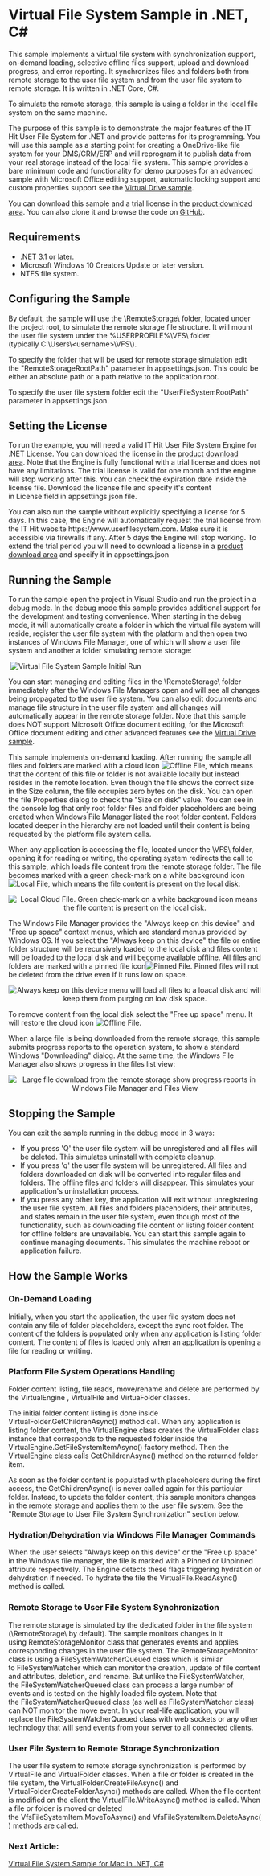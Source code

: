 
<h1 class="d-xl-block d-none">Virtual File System Sample in .NET, C#</h1>
<p>This sample implements a virtual file system with synchronization support, on-demand loading,&nbsp;selective offline files support, upload and download progress, and error reporting. It synchronizes files and folders both from remote storage to the user file system and from the user file system to remote storage. It is written in .NET Core, C#.&nbsp;&nbsp;</p>
<p>To simulate the remote storage, this sample is using a folder in the local file system on the same machine.&nbsp;</p>
<p>The purpose of this sample is to demonstrate the major features of the IT Hit User File System for .NET and provide patterns for its programming. You will use this sample as a starting point for creating a OneDrive-like file system for your DMS/CRM/ERP and will reprogram it to publish data from your real storage instead of the local file system.&nbsp;This sample provides a bare minimum code and functionality for demo purposes for an advanced sample with Microsoft Office editing support, automatic locking support and custom properties support see the <a title="Virtual Drive Sample in .NET, C#" href="https://www.userfilesystem.com/examples/virtual_drive/">Virtual Drive sample</a>.</p>
<p>You can download this sample and a trial license in the&nbsp;<a title="IT Hit User File System for .NET Download" href="https://www.userfilesystem.com/download/">product download area</a>. You can also clone it and browse the code on&nbsp;<a title="Virtual File System Sample in .NET, C#" href="https://github.com/ITHit/UserFileSystemSamples/tree/master/Windows/VirtualFileSystem">GitHub</a>.&nbsp;</p>
<h2>Requirements</h2>
<ul>
<li>.NET 3.1 or later.</li>
<li>Microsoft Windows 10 Creators Update or later version.</li>
<li>NTFS file system.</li>
</ul>
<h2>Configuring the Sample</h2>
<p>By default, the sample will use the <span class="code">\RemoteStorage\</span> folder, located under the project root, to simulate the remote storage file structure. It will mount the user file system under the <span class="code">%USERPROFILE%\VFS\</span> folder (typically&nbsp;<span class="code">C:\Users\&lt;username&gt;\VFS\</span>).</p>
<p>To specify the folder that will be used for remote storage simulation edit the&nbsp;<span class="code">"RemoteStorageRootPath"</span> parameter in <span class="code">appsettings.json</span>. This could be either an absolute path or a path relative to the application root.</p>
<p>To specify the user file system folder edit the&nbsp;<span class="code">"UserFileSystemRootPath"</span> parameter&nbsp;in <span class="code">appsettings.json</span>.</p>
<h2>Setting the License</h2>
<p>To run the example, you will need a valid IT Hit User File System Engine for .NET License. You can download the license in&nbsp;the&nbsp;<a title="IT Hit User File System for .NET Download" href="https://www.userfilesystem.com/download/">product download area</a>.&nbsp;Note that the Engine is fully functional with a trial license and does not have any limitations. The trial license is valid for one month and the engine will stop working after this. You can check the expiration date inside the license file.&nbsp;Download the license file and specify it's content in&nbsp;<span class="code">License</span>&nbsp;field in&nbsp;<span class="code">appsettings.json</span>&nbsp;file.</p>
<p>You can also run the sample&nbsp;without explicitly specifying a license&nbsp;for 5 days. In this case,&nbsp;the&nbsp;Engine will automatically request the trial license from the IT Hit website https://www.userfilesystem.com. Make sure it is accessible via firewalls if any. After 5 days the Engine will stop working. To extend the trial period you will need to download a license in a&nbsp;<a title="IT Hit User File System for .NET Download" href="https://www.userfilesystem.com/download/">product download area</a>&nbsp;and specify it in&nbsp;<span class="code">appsettings.json</span></p>
<h2>Running the Sample</h2>
<p>To run the sample open the project in Visual Studio and run the project in a debug mode.&nbsp;In the debug mode this sample provides additional support for the development and testing convenience. When starting in the debug mode, it will automatically create a folder in which the virtual file system will reside, register the user file system with the platform and then open&nbsp;two instances of Windows File Manager, one of which will show a user file system and another a folder simulating remote storage:</p>
<p>&nbsp;<img id="__mcenew" alt="Virtual File System Sample Initial Run" src="https://www.userfilesystem.com/media/1985/virtualfilesysteminitialrun.png" rel="116795"></p>
<p>You can start managing and editing files in the <span class="code">\RemoteStorage\</span> folder immediately after the Windows File Managers open and will see all changes being propagated to the user file system. You can also edit documents and manage file structure in the user file system and all changes will automatically appear in the remote storage folder. Note that this sample does NOT support Microsoft Office document editing, for the Microsoft Office document editing&nbsp;and other advanced features see the <a title="Virtual Drive Sample in .NET, C#" href="https://www.userfilesystem.com/examples/virtual_drive/">Virtual Drive sample</a>.</p>
<p>This sample implements on-demand loading. After running the sample all files and folders are marked with a cloud icon&nbsp;<img id="__mcenew" alt="Offline File" src="https://www.userfilesystem.com/media/1988/offilefile.png" rel="116798" data-allowlink="false">, which means that the content of this file or folder is not available locally but instead resides in the remote location. Even though the file shows the correct size in the Size column, the file occupies zero bytes on the disk. You can open the file Properties dialog to check the "Size on disk" value. You can see in the console log that only root folder files and folder placeholders are being created when Windows File Manager listed the root folder content. Folders located deeper in the hierarchy are not loaded until their content is being requested by the platform file system calls.&nbsp;</p>
<p>When any application is accessing the file, located under the <span class="code">\VFS\</span> folder, opening it for reading or writing, the operating system redirects the call to this sample, which loads file content from the remote storage folder. The file becomes marked with a green check-mark on a white background icon<img id="__mcenew" alt="Local File" src="https://www.userfilesystem.com/media/1986/localfile.png" rel="116799" data-allowlink="false">, which means the file content is present on the local disk:</p>
<p style="text-align: center;"><img id="__mcenew" alt="Local Cloud File. Green check-mark on a white background icon means the file content is present on the local disk." src="https://www.userfilesystem.com/media/1983/localcloudfile.png" rel="116801"></p>
<p>The Windows File Manager provides the "Always keep on this device" and "Free up space" context menus, which are standard menus provided by Windows OS. If you select the&nbsp;"Always keep on this device" the file or entire folder structure will be recursively loaded to the local disk and files content will be loaded to the local disk and will become available offline. All files and folders are marked with a pinned file icon<img id="__mcenew" alt="Pinned File" src="https://www.userfilesystem.com/media/1989/pinnedfile.png" rel="116800" data-allowlink="false">. Pinned files will not be deleted from the drive even if it runs low on space.</p>
<p style="text-align: center;"><img id="__mcenew" alt="Always keep on this device menu will load all files to a loacal disk and will keep them from purging on low disk space." src="https://www.userfilesystem.com/media/1982/alwayskeeponthisdevice.png" rel="116802"></p>
<p>To remove content from the local disk select the "Free up space" menu. It will restore the cloud icon&nbsp;<img id="__mcenew" alt="Offline File" src="https://www.userfilesystem.com/media/1988/offilefile.png" rel="116798" data-allowlink="false">.</p>
<p>When a large file is being downloaded from the remote storage, this sample submits progress reports to the operation system, to show a standard Windows "Downloading" dialog. At the same time, the Windows File Manager also shows progress in the files list view:</p>
<p style="text-align: center;"><img id="__mcenew" alt="Large file download from the remote storage show progress reports in Windows File Manager and Files View" src="https://www.userfilesystem.com/media/1984/cloudfiledownloadprogress.png" rel="116804"></p>
<h2>Stopping the Sample</h2>
<p>You can exit the sample running in the debug mode in 3 ways:</p>
<ul>
<li>If you press 'Q' the user file system will be unregistered and all files will be deleted. This simulates uninstall with complete cleanup.&nbsp;</li>
<li>If you press 'q' the user file system will be unregistered. All files and folders downloaded on disk will be converted into regular files and folders. The offline files and folders will disappear. This simulates your application's uninstallation process.</li>
<li>If you press any other key, the application will exit without unregistering the user file system. All files and folders placeholders, their attributes, and states remain in the user file system, even though most of the functionality, such as downloading file content or listing folder content for offline folders are unavailable. You can start this sample again to continue managing documents. This simulates the machine reboot or application failure.</li>
</ul>
<h2>How the Sample Works</h2>
<h3>On-Demand Loading</h3>
<p>Initially, when you start the application, the user file system does not contain any file of folder placeholders, except the sync root folder. The content of the folders is populated only when any application is listing folder content. The content of files is loaded only when an application is opening a file for reading or writing.</p>
<h3>Platform File System Operations Handling</h3>
<p>Folder content listing, file reads, move/rename and delete are performed by the <span class="code">VirtualEngine</span>&nbsp;,&nbsp;<span class="code">VirtualFile</span> and <span class="code">VirtuaFolder</span> classes.&nbsp;&nbsp;</p>
<p>The initial folder content listing is done inside <span class="code">VirtualFolder</span>.<span class="code">GetChildrenAsync()</span> method call. When any application is listing folder content, the <span class="code">VirtualEngine</span> class creates the <span class="code">VirtualFolder</span> class instance that corresponds to the requested folder inside the <span class="code">VirtualEngine</span>.<span class="code">GetFileSystemItemAsync()</span> factory method. Then the <span class="code">VirtualEngine</span>&nbsp;class calls&nbsp;<span class="code">GetChildrenAsync()</span> method on the returned folder item.</p>
<p>As soon as the folder content is populated with placeholders during the first access, the&nbsp;<span class="code">GetChildrenAsync()</span> is never called again for this particular folder. Instead, to update the folder content, this sample monitors changes in the remote storage and applies them to the user file system. See the "Remote Storage to User File System Synchronization" section below.</p>
<h3>Hydration/Dehydration via Windows File Manager Commands</h3>
<p>When the user selects "Always keep on this device" or the "Free up space" in the Windows file manager, the file is marked with a Pinned or Unpinned attribute respectively. The Engine detects these flags triggering hydration or dehydration if needed. To hydrate the file the <span class="code">VirtualFile</span>.<span class="code">ReadAsync()</span> method is called.</p>
<h3>Remote Storage to User File System Synchronization</h3>
<p>The remote storage is simulated by the dedicated folder in the file system (<span class="code">\RemoteStorage\</span> by default). The sample monitors changes in it using&nbsp;<span class="code">RemoteStorageMonitor</span> class that generates events and applies corresponding changes in the user file system. The&nbsp;<span class="code">RemoteStorageMonitor</span> class is using a&nbsp;<span class="code">FileSystemWatcherQueued</span> class which is similar to&nbsp;<span class="code">FileSystemWatcher</span> which can monitor the creation, update of file content and attributes, deletion, and rename. But unlike the&nbsp;<span>FileSystemWatcher, the&nbsp;<span>FileSystemWatcherQueued class can process a large number of events</span></span>&nbsp;and is tested on the highly loaded file system. Note that the&nbsp;<span class="code">FileSystemWatcherQueued</span>&nbsp;class (as well as <span class="code">FileSystemWatcher</span>&nbsp;class) can NOT monitor the move event. In your real-life application, you will replace the&nbsp;<span class="code">FileSystemWatcherQueued</span>&nbsp;class with web sockets or any other technology that will send events from your server to all connected clients.</p>
<h3>User File System to Remote Storage Synchronization</h3>
<p>The user file system to remote storage synchronization is performed by <span class="code">VirtualFile</span>&nbsp;and <span class="code">VirtualFolder</span> classes. When a file or folder is created in the file system, the <span class="code">VirtualFolder</span>.<span class="code">CreateFileAsync()</span> and <span class="code">VirtualFolder</span>.<span class="code">CreateFolderAsync()</span>&nbsp;methods are called. When the file content is modified on the client the <span class="code">VirtualFile</span>.<span class="code">WriteAsync()</span> method is called. When a file or folder is moved or deleted the&nbsp;<span class="code">VfsFileSystemItem</span>.<span class="code">MoveToAsync()</span>&nbsp;and&nbsp;<span class="code">VfsFileSystemItem</span>.<span class="code">DeleteAsync()</span> methods are called.</p>
<h3 class="para d-inline next-article-heading">Next Article:</h3>
<a title="Virtual File System Sample for Mac in .NET, C#" href="https://www.userfilesystem.com/examples/virtual_file_system_mac/">Virtual File System Sample for Mac in .NET, C#</a>

